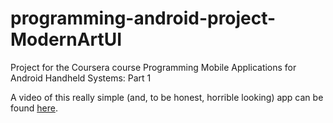 # programming-android-project-ModernArtUI
Project for the Coursera course Programming Mobile Applications for Android Handheld Systems: Part 1

A video of this really simple (and, to be honest, horrible looking) app can be found [here](https://youtu.be/EswdRHkmqos).